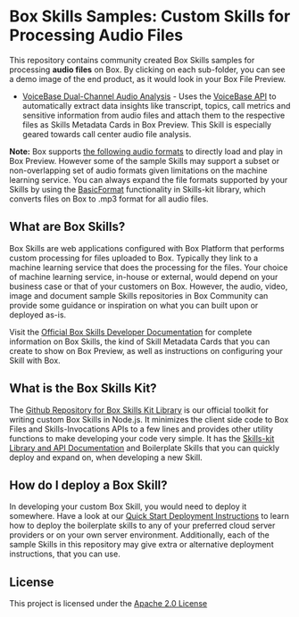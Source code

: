 # Box Skills Samples: Custom Skills for Processing Audio Files

This repository contains community created Box Skills samples for processing **audio files** on Box. By clicking on each sub-folder, you can see a demo image of the end product, as it would look in your Box File Preview.

* [VoiceBase Dual-Channel Audio Analysis](voicebase-callcenter-audio-analysis) - Uses the [VoiceBase API](https://developer.voicebase.com/) to automatically extract data insights like transcript, topics, call metrics and sensitive information from audio files and attach them to the respective files as Skills Metadata Cards in Box Preview. This Skill is especially geared towards call center audio file analysis.

**Note:** Box supports [the following audio formats](https://community.box.com/t5/How-to-Guides-for-Managing/File-Types-and-Fonts-Supported-in-Box-Content-Preview/ta-p/327#Type_AudioFiles) to directly load and play in Box Preview. However some of the sample Skills may support a subset or non-overlapping set of audio formats given limitations on the machine learning service. You can always expand the file formats supported by your Skills by using the [BasicFormat](https://github.com/box/box-skills-kit-nodejs/blob/master/skills-kit-library/README.md#note-basicformat-functions-allows-you-to-access-files-stored-in-box-in-another-format-which-may-be-more-accepted-by-ml-providers-the-provided-basic-formats-are-audio-filesmp3-image-files--jpg-document-filesextracted_text-video-filesmp4-caution-should-be-excercised-using-basicformats-for-certain-large-files-as-it-involves-a-time-delay-and-your-skill-code-or-skills-engine-request-may-time-out-before-the-converted-format-is-fetched) functionality in Skills-kit library, which converts files on Box to .mp3 format for all audio files.


## What are Box Skills?

Box Skills are web applications configured with Box Platform that performs custom processing for files uploaded to Box. Typically they link to a machine learning service that does the processing for the files. Your choice of machine learning service, in-house or external, would depend on your business case or that of your customers on Box. However, the audio, video, image and document sample Skills repositories in Box Community can provide some guidance or inspiration on what you can built upon or deployed as-is.

Visit the [Official Box Skills Developer Documentation](https://developer.box.com/docs/box-skills) for complete information on Box Skills, the kind of Skill Metadata Cards that you can create to show on Box Preview, as well as instructions on configuring your Skill with Box.

## What is the Box Skills Kit?

The [Github Repository for Box Skills Kit Library](https://github.com/box/box-skills-kit-nodejs) is our official toolkit for writing custom Box Skills in Node.js. It minimizes the client side code to Box Files and Skills-Invocations APIs to a few lines and provides other utility functions to make developing your code very simple. It has the [Skills-kit Library and API Documentation](https://github.com/box/box-skills-kit-nodejs/tree/master/skills-kit-library)  and Boilerplate Skills that you can quickly deploy and expand on, when developing a new Skill.

## How do I deploy a Box Skill?

In developing your custom Box Skill, you would need to deploy it somewhere. Have a look at our [Quick Start Deployment Instructions](https://github.com/box/box-skills-kit-nodejs/tree/master/boilerplate-skills) to learn how to deploy the boilerplate skills to any of your preferred cloud server providers or on your own server environment. Additionally, each of the sample Skills in this repository may give extra or alternative deployment instructions, that you can use.


## License

This project is licensed under the [Apache 2.0 License](LICENSE)

